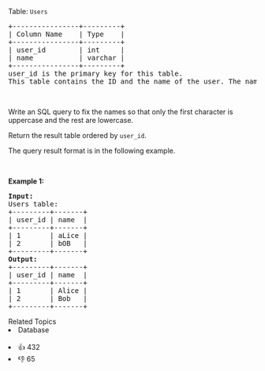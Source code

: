 <p>Table: <code>Users</code></p>

<pre>
+----------------+---------+
| Column Name    | Type    |
+----------------+---------+
| user_id        | int     |
| name           | varchar |
+----------------+---------+
user_id is the primary key for this table.
This table contains the ID and the name of the user. The name consists of only lowercase and uppercase characters.
</pre>

<p>&nbsp;</p>

<p>Write an SQL query to fix the names so that only the first character is uppercase and the rest are lowercase.</p>

<p>Return the result table ordered by <code>user_id</code>.</p>

<p>The query result format is in the following example.</p>

<p>&nbsp;</p> 
<p><strong class="example">Example 1:</strong></p>

<pre>
<strong>Input:</strong> 
Users table:
+---------+-------+
| user_id | name  |
+---------+-------+
| 1       | aLice |
| 2       | bOB   |
+---------+-------+
<strong>Output:</strong> 
+---------+-------+
| user_id | name  |
+---------+-------+
| 1       | Alice |
| 2       | Bob   |
+---------+-------+
</pre>

<div><div>Related Topics</div><div><li>Database</li></div></div><br><div><li>👍 432</li><li>👎 65</li></div>
